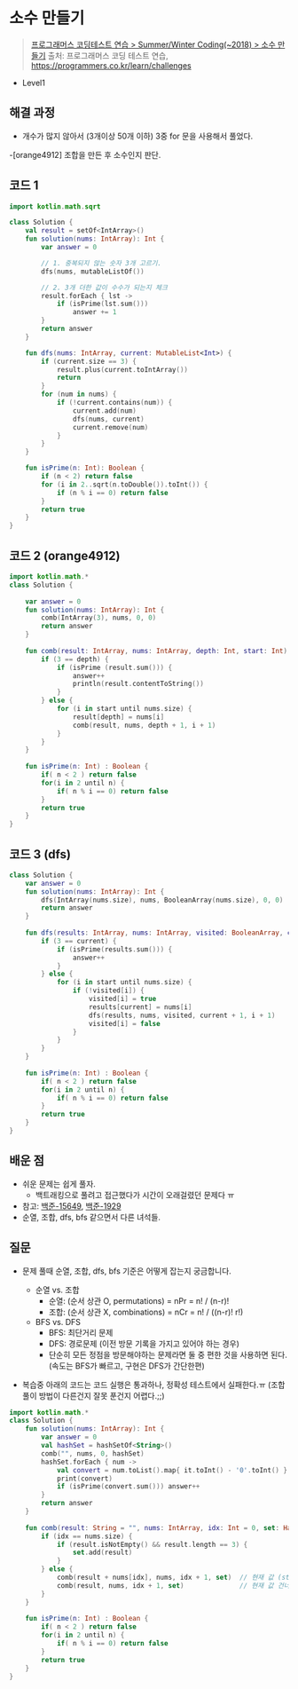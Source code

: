 # 소수 만들기

> [프로그래머스 코딩테스트 연습 > Summer/Winter Coding(~2018) > 소수 만들기](https://programmers.co.kr/learn/courses/30/lessons/12977)
> 출처: 프로그래머스 코딩 테스트 연습, https://programmers.co.kr/learn/challenges

- Level1

## 해결 과정

- 개수가 많지 않아서 (3개이상 50개 이하) 3중 for 문을 사용해서 풀었다.

-[orange4912] 조합을 만든 후 소수인지 판단.

## 코드 1

```kotlin
import kotlin.math.sqrt

class Solution {
    val result = setOf<IntArray>()
    fun solution(nums: IntArray): Int {
        var answer = 0

        // 1. 중복되지 않는 숫자 3개 고르기.
        dfs(nums, mutableListOf())

        // 2. 3개 더한 값이 수수가 되는지 체크
        result.forEach { lst ->
            if (isPrime(lst.sum()))
                answer += 1
        }
        return answer
    }

    fun dfs(nums: IntArray, current: MutableList<Int>) {
        if (current.size == 3) {
            result.plus(current.toIntArray())
            return
        }
        for (num in nums) {
            if (!current.contains(num)) {
                current.add(num)
                dfs(nums, current)
                current.remove(num)
            }
        }
    }

    fun isPrime(n: Int): Boolean {
        if (n < 2) return false
        for (i in 2..sqrt(n.toDouble()).toInt()) {
            if (n % i == 0) return false
        }
        return true
    }
}
```

## 코드 2 (orange4912)

```kotlin
import kotlin.math.*
class Solution {
    
    var answer = 0
    fun solution(nums: IntArray): Int {
        comb(IntArray(3), nums, 0, 0)
        return answer
    }
    
    fun comb(result: IntArray, nums: IntArray, depth: Int, start: Int) {
        if (3 == depth) {
            if (isPrime (result.sum())) {
                answer++
                println(result.contentToString())
            }
        } else {
            for (i in start until nums.size) {
                result[depth] = nums[i]
                comb(result, nums, depth + 1, i + 1)
            }
        }
    }
    
    fun isPrime(n: Int) : Boolean {
        if( n < 2 ) return false
        for(i in 2 until n) {
            if( n % i == 0) return false
        }
        return true
    }
}
```

## 코드 3 (dfs)

```kotlin
class Solution {
    var answer = 0
    fun solution(nums: IntArray): Int {
        dfs(IntArray(nums.size), nums, BooleanArray(nums.size), 0, 0)
        return answer
    }
    
    fun dfs(results: IntArray, nums: IntArray, visited: BooleanArray, current: Int, start: Int) {
        if (3 == current) {
            if (isPrime(results.sum())) {
                answer++
            }
        } else {
            for (i in start until nums.size) {
                if (!visited[i]) {
                    visited[i] = true
                    results[current] = nums[i]
                    dfs(results, nums, visited, current + 1, i + 1)
                    visited[i] = false    
                }
            }
        }
    }
    
    fun isPrime(n: Int) : Boolean {
        if( n < 2 ) return false
        for(i in 2 until n) {
            if( n % i == 0) return false
        }
        return true
    }
}
```

## 배운 점

- 쉬운 문제는 쉽게 풀자.
  - 백트래킹으로 풀려고 접근했다가 시간이 오래걸렸던 문제다 ㅠ
- 참고: [백준-15649](https://www.acmicpc.net/problem/15649), [백준-1929](https://www.acmicpc.net/problem/1929)
- 순열, 조합, dfs, bfs 같으면서 다른 녀석들.

## 질문

- 문제 풀때 순열, 조합, dfs, bfs 기준은 어떻게 잡는지 궁금합니다.
  - 순열 vs. 조합
    - 순열: (순서 상관 O, permutations) = nPr = n! / (n-r)!
    - 조합: (순서 상관 X, combinations) = nCr = n! / ((n-r)! r!)
  - BFS vs. DFS
    - BFS: 최단거리 문제
    - DFS: 경로문제 (이전 방문 기록을 가지고 있어야 하는 경우)
    - 단순히 모든 정점을 방문해야하는 문제라면 둘 중 편한 것을 사용하면 된다. (속도는 BFS가 빠르고, 구현은 DFS가 간단한편)

- 복습중 아래의 코드는 코드 실행은 통과하나, 정확성 테스트에서 실패한다.ㅠ (조합 풀이 방법이 다른건지 잘못 푼건지 어렵다.;;)
```kotlin
import kotlin.math.*
class Solution {
    fun solution(nums: IntArray): Int {
        var answer = 0
        val hashSet = hashSetOf<String>()
        comb("", nums, 0, hashSet)
        hashSet.forEach { num ->
            val convert = num.toList().map{ it.toInt() - '0'.toInt() }
            print(convert)
            if (isPrime(convert.sum())) answer++
        }
        return answer
    }
    
    fun comb(result: String = "", nums: IntArray, idx: Int = 0, set: HashSet<String>) {
        if (idx == nums.size) {
            if (result.isNotEmpty() && result.length == 3) {
                set.add(result)
            }
        } else {
            comb(result + nums[idx], nums, idx + 1, set)  // 현재 값 (str[idx]) 포함.
            comb(result, nums, idx + 1, set)              // 현재 값 건너 띄고.
        }
    }
    
    fun isPrime(n: Int) : Boolean {
        if( n < 2 ) return false
        for(i in 2 until n) {
            if( n % i == 0) return false
        }
        return true
    }
}
```
